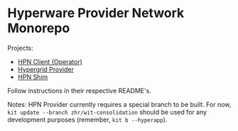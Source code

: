 # Hyperware Provider Network Monorepo

Projects:
- [HPN Client (Operator)](hpn-client/README.md)
- [Hypergrid Provider](hypergrid-provider/README.md) 
- [HPN Shim](hpn-shim/README.md)


Follow instructions in their respective README's.


Notes:
HPN Provider currently requires a special branch to be built. For now, `kit update --branch zhr/wit-consolidation` should be used for any development purposes (remember, `kit b --hyperapp`).

